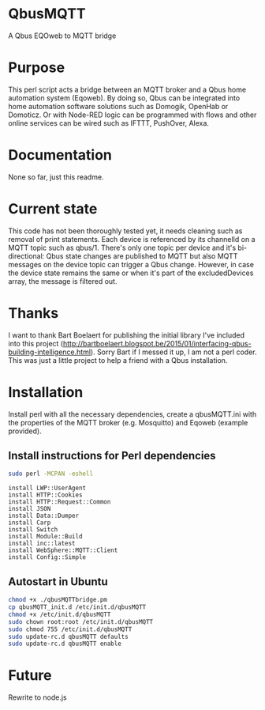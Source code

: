 # QbusMQTT
A Qbus EQOweb to MQTT bridge

# Purpose
This perl script acts a bridge between an MQTT broker and a Qbus home automation system (Eqoweb). 
By doing so, Qbus can be integrated into home automation software solutions such as Domogik, OpenHab or Domoticz.
Or with Node-RED logic can be programmed with flows and other online services can be wired such as IFTTT, PushOver, Alexa.

# Documentation
None so far, just this readme.

# Current state
This code has not been thoroughly tested yet, it needs cleaning such as removal of print statements.
Each device is referenced by its channelId on a MQTT topic such as qbus/1. There's only one topic per device and it's 
bi-directional: Qbus state changes are published to MQTT but also MQTT messages on the device topic can 
trigger a Qbus change. However, in case the device state remains the same or when it's part of the excludedDevices array, 
the message is filtered out. 

# Thanks
I want to thank Bart Boelaert for publishing the initial library I've included into this project (http://bartboelaert.blogspot.be/2015/01/interfacing-qbus-building-intelligence.html). 
Sorry Bart if I messed it up, I am not a perl coder. This was just a little project to help a friend with a Qbus installation.

# Installation
Install perl with all the necessary dependencies, create a qbusMQTT.ini with the properties of the MQTT broker (e.g. Mosquitto) and Eqoweb (example provided).

## Install instructions for Perl dependencies
```bash
sudo perl -MCPAN -eshell
```
```perl5
install LWP::UserAgent
install HTTP::Cookies
install HTTP::Request::Common
install JSON
install Data::Dumper
install Carp
install Switch
install Module::Build
install inc::latest
install WebSphere::MQTT::Client
install Config::Simple
```

## Autostart in Ubuntu
```bash
chmod +x ./qbusMQTTbridge.pm
cp qbusMQTT_init.d /etc/init.d/qbusMQTT
chmod +x /etc/init.d/qbusMQTT
sudo chown root:root /etc/init.d/qbusMQTT
sudo chmod 755 /etc/init.d/qbusMQTT
sudo update-rc.d qbusMQTT defaults
sudo update-rc.d qbusMQTT enable
```

# Future
Rewrite to node.js